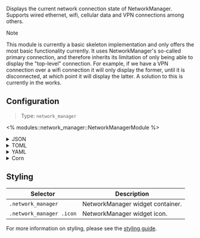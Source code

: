 Displays the current network connection state of NetworkManager.
Supports wired ethernet, wifi, cellular data and VPN connections among others.

> [!NOTE]
> This module is currently a basic skeleton implementation and only offers the most basic functionality currently. 
> It uses NetworkManager's so-called primary connection, 
> and therefore inherits its limitation of only being able to display the "top-level" connection.
> For example, if we have a VPN connection over a wifi connection it will only display the former, 
> until it is disconnected, at which point it will display the latter.
> A solution to this is currently in the works.

## Configuration

> Type: `network_manager`
> 
<% modules::network_manager::NetworkManagerModule %>

<details>
  <summary>JSON</summary>

  ```json
  {
    "end": [
      {
        "type": "network_manager",
        "icon_size": 32
      }
    ]
  }
  ```
</details>

<details>
  <summary>TOML</summary>

  ```toml
  [[end]]
  type = "network_manager"
  icon_size = 32
  ```
</details>

<details>
  <summary>YAML</summary>

  ```yaml
  end:
    - type: "network_manager"
      icon_size: 32
  ```
</details>

<details>
  <summary>Corn</summary>

  ```corn
  {
    end = [
      {
        type = "network_manager"
        icon_size = 32
      }
    ]
  }
  ```
</details>

## Styling

| Selector                 | Description                      |
|--------------------------|----------------------------------|
| `.network_manager`       | NetworkManager widget container. |
| `.network_manager .icon` | NetworkManager widget icon.      |

For more information on styling, please see the [styling guide](styling-guide).
